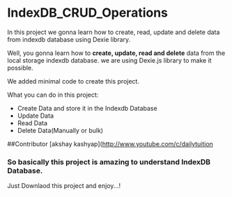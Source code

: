 # IndexDB_CRUD_Operations
In this project we gonna learn how to create, read, update and delete data from indexdb database using Dexie library.

Well, you gonna learn how to __create, update, read and delete__ data from the local storage indexdb database. 
we are using Dexie.js library to make it possible.

We added minimal code to create this project.

What you can do in this project:
* Create Data and store it in the Indexdb Database
* Update Data
* Read Data
* Delete Data(Manually or bulk)

##Contributor
[akshay kashyap](http://www.youtube.com/c/dailytuition

### So basically this project is amazing to understand IndexDB Database.
Just Downlaod this project and enjoy...!


